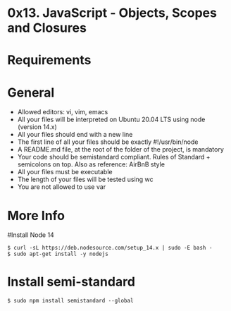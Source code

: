  # 0x13. JavaScript - Objects, Scopes and Closures
 # Requirements
 # General

  *  Allowed editors: vi, vim, emacs
  *  All your files will be interpreted on Ubuntu 20.04 LTS using node (version 14.x)
  *  All your files should end with a new line
  *  The first line of all your files should be exactly #!/usr/bin/node
  *  A README.md file, at the root of the folder of the project, is mandatory
  *  Your code should be semistandard compliant. Rules of Standard + semicolons on top. Also as reference: AirBnB style
  *  All your files must be executable
  *  The length of your files will be tested using wc
  *  You are not allowed to use var


 # More Info
  #Install Node 14

    $ curl -sL https://deb.nodesource.com/setup_14.x | sudo -E bash -
    $ sudo apt-get install -y nodejs

 # Install semi-standard

    $ sudo npm install semistandard --global
 
 
